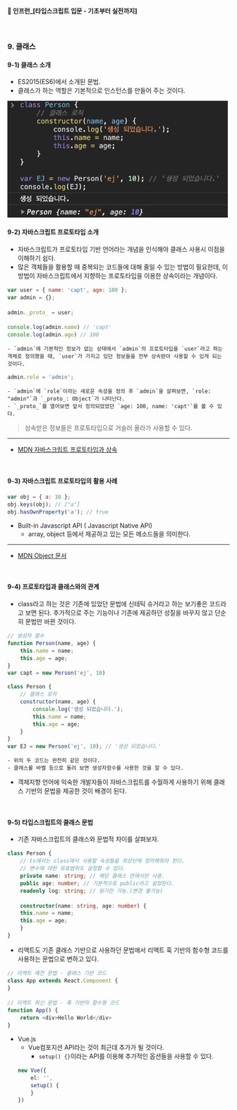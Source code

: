 ####  🚀 인프런_[타입스크립트 입문 - 기초부터 실전까지]
<br/>

### 9. 클래스 
#### 9-1) 클래스 소개
- ES2015(ES6)에서 소개된 문법.
- 클래스가 하는 역할은 기본적으로 인스턴스를 만들어 주는 것이다.

<img src="./imgs/9-1-1.png" width="500"/>

<br/>

#### 9-2) 자바스크립트 프로토타입 소개
- 자바스크립트가 프로토타입 기반 언어라는 개념을 인식해야 클래스 사용시 이점을 이해하기 쉽다.
- 많은 객체들을 활용할 때 중복되는 코드들에 대해 줄일 수 있는 방법이 필요한데, 이 방법이 자바스크립트에서 지향하는 프로토타입을 이용한 상속이라는 개념이다.
```javascript
var user = { name: 'capt', age: 100 };
var admin = {};

admin._proto_ = user;

console.log(admin.name) // 'capt'
console.log(admin.age) // 100
```
	- `admin`에 기본적인 정보가 없는 상태에서 `admin`의 프로토타입을 `user`라고 하는 객체로 정의했을 때, `user`가 가지고 있던 정보들을 전부 상속받아 사용할 수 있게 되는 것이다.
```typescript
admin.role = 'admin';
```
	- `admin`에 `role`이라는 새로운 속성을 정의 후 `admin`을 살펴보면, `role: "admin"`과 `_proto_: Object`가 나타난다. 
	- `_proto_`를 열어보면 앞서 정의되었었던 `age: 100, name: 'capt'`를 볼 수 있다.

> 상속받은 정보들은 프로토타입으로 거슬러 올라가 사용할 수 있다.
***
-   [MDN 자바스크립트 프로토타입과 상속](https://developer.mozilla.org/en-US/docs/Web/JavaScript/Inheritance_and_the_prototype_chain)

<br/>

#### 9-3) 자바스크립트 프로토타입의 활용 사례
```javascript
var obj = { a: 10 };
obj.keys(obj); // ["a"]
obj.hasOwnProperty('a'); // true
```
- Built-in Javascript API ( Javascript Native API)
	- array, object 등에서 제공하고 있는 모든 메소드들을 의미한다. 
***
-   [MDN Object 문서](https://developer.mozilla.org/ko/docs/Web/JavaScript/Reference/Global_Objects/Object)

<br/>

#### 9-4) 프로토타입과 클래스와의 관계
- class라고 하는 것은 기존에 있었던 문법에 신테틱 슈거라고 하는 보기좋은 코드라고 보면 된다. 추가적으로 주는 기능이나 기존에 제공하던 성질을 바꾸지 않고 단순히 문법만 바뀐 것이다. 
```javascript
// 생성자 함수
function Person(name, age) {
	this.name = name;
	this.age = age;
}
var capt = new Person('ej', 10)
```
```javascript
class Person {
	// 클래스 로직
	constructor(name, age) {
		console.log('생성 되었습니다.');
		this.name = name;
		this.age = age;
	}
}
var EJ = new Person('ej', 10); // '생성 되었습니다.'
```
	- 위의 두 코드는 완전히 같은 것이다.
	- 클래스를 바벨 등으로 돌려 보면 생성자함수를 사용한 것을 알 수 있다. 
- 객체지향 언어에 익숙한 개발자들이 자바스크립트를 수월하게 사용하기 위해 클래스 기반의 문법을 제공한 것이 배경이 된다.
<br/>

#### 9-5) 타입스크립트의 클래스 문법
- 기존 자바스크립트의 클래스와 문법적 차이를 살펴보자.
```typescript
class Person {
	// ts에서는 class에서 사용할 속성들을 최상단에 정의해줘야 한다.
	// 변수에 대한 유효범위도 설정할 수 있다.
	private name: string; // 해당 클래스 안에서만 사용.
	public age: number; // 기본적으로 public라고 설정된다.
	readonly log: string; // 읽기만 가능.(변경 불가능)

	constructor(name: string, age: number) {
	this.name = name;
	this.age = age;
	}
}
```
- 리액트도 기존 클래스 기반으로 사용하던 문법에서 리액트 훅 기반의 함수형 코드를 사용하는 문법으로 변하고 있다.
```typescript
// 리액트 예전 문법 - 클래스 기반 코드
class App extends React.Component {
}

// 리액트 최신 문법 - 훅 기반의 함수형 코드
function App() {
	return <div>Hello World</div>
}
```
- Vue.js
	- Vue컴포지션 API라는 것이 최근데 추가가 될 것이다.
		- `setup() {}`이라는 API를 이용해 추가적인 옵션들을 사용할 수 있다.
	```typescript
	new Vue({
		el: '',
		setup() {
		}
	})
	```
